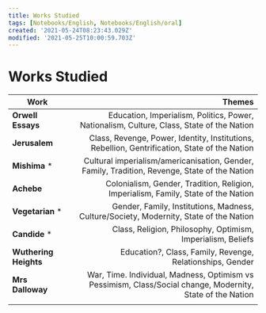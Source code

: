 ```yaml
---
title: Works Studied
tags: [Notebooks/English, Notebooks/English/oral]
created: '2021-05-24T08:23:43.029Z'
modified: '2021-05-25T10:00:59.703Z'
---
```


# Works Studied

| Work                  |                                                       Themes |
| --------------------- | -----------------------------------------------------------: |
| **Orwell Essays**     | Education, Imperialism, Politics, Power, Nationalism, Culture, Class, State of the Nation |
| **Jerusalem**         | Class, Revenge, Power, Identity, Institutions, Rebellion, Gentrification, State of the Nation |
| **Mishima**  *        | Cultural imperialism/americanisation, Gender, Family, Tradition, Revenge, State of the Nation |
| **Achebe**            | Colonialism, Gender, Tradition, Religion, Imperialism, Family, State of the Nation |
| **Vegetarian**  *     | Gender, Family, Institutions,  Madness, Culture/Society, Modernity, State of the Nation |
| **Candide**   *       |  Class, Religion, Philosophy, Optimism, Imperialism, Beliefs |
| **Wuthering Heights** |    Education?, Class, Family, Revenge, Relationships, Gender |
| **Mrs Dalloway**      | War, Time. Individual, Madness, Optimism vs Pessimism,  Class/Social change, Modernity, State of the Nation |
|                       |                                                              |

